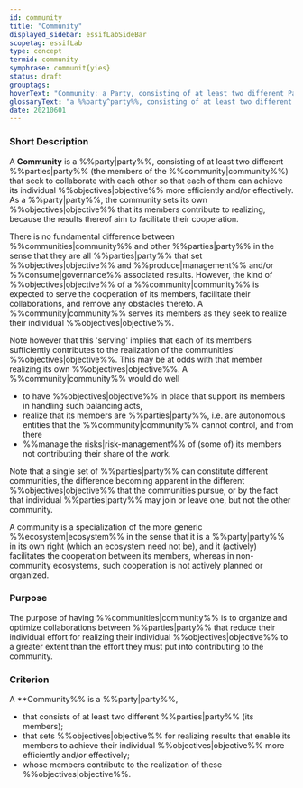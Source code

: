 ```yaml
---
id: community
title: "Community"
displayed_sidebar: essifLabSideBar
scopetag: essifLab
type: concept
termid: community
symphrase: communit{yies}
status: draft
grouptags:
hoverText: "Community: a Party, consisting of at least two different Parties (the members of the Community) that seek to collaborate with each other so that each of them can achieve its individual Objectives more efficiently and/or effectively."
glossaryText: "a %%party^party%%, consisting of at least two different %%parties^party%% (the members of the %%community^community%%) that seek to collaborate with each other so that each of them can achieve its individual %%objectives^objective%% more efficiently and/or effectively."
date: 20210601
---
```


### Short Description
A **Community** is a %%party|party%%, consisting of at least two different %%parties|party%% (the members of the %%community|community%%) that seek to collaborate with each other so that each of them can achieve its individual %%objectives|objective%% more efficiently and/or effectively. As a %%party|party%%, the community sets its own %%objectives|objective%% that its members contribute to realizing, because the results thereof aim to facilitate their cooperation.

There is no fundamental difference between %%communities|community%% and other %%parties|party%% in the sense that they are all %%parties|party%% that set %%objectives|objective%% and %%produce|management%% and/or %%consume|governance%% associated results. However, the kind of %%objectives|objective%% of a %%community|community%% is expected to serve the cooperation of its members, facilitate their collaborations, and remove any obstacles thereto. A %%community|community%% serves its members as they seek to realize their individual %%objectives|objective%%.

Note however that this 'serving' implies that each of its members sufficiently contributes to the realization of the communities' %%objectives|objective%%. This may be at odds with that member realizing its own %%objectives|objective%%. A %%community|community%% would do well
- to have %%objectives|objective%% in place that support its members in handling such balancing acts,
- realize that its members are %%parties|party%%, i.e. are autonomous entities that the %%community|community%% cannot control, and from there
- %%manage the risks|risk-management%% of (some of) its members not contributing their share of the work.

Note that a single set of %%parties|party%% can constitute different communities, the difference becoming apparent in the different %%objectives|objective%% that the communities pursue, or by the fact that individual %%parties|party%% may join or leave one, but not the other community.

A community is a specialization of the more generic %%ecosystem|ecosystem%% in the sense that it is a %%party|party%% in its own right (which an ecosystem need not be), and it (actively) facilitates the cooperation between its members, whereas in non-community ecosystems, such cooperation is not actively planned or organized.

### Purpose
The purpose of having %%communities|community%% is to organize and optimize collaborations between %%parties|party%% that reduce their individual effort for realizing their individual %%objectives|objective%% to a greater extent than the effort they must put into contributing to the community.

### Criterion
A **Community%% is a %%party|party%%,
- that consists of at least two different %%parties|party%% (its members);
- that sets %%objectives|objective%% for realizing results that enable its members to achieve their individual %%objectives|objective%% more efficiently and/or effectively;
- whose members contribute to the realization of these %%objectives|objective%%.
